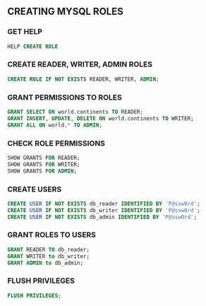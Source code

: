 ## CREATING MYSQL ROLES

### GET HELP
```sql
HELP CREATE ROLE
```

### CREATE READER, WRITER, ADMIN ROLES
```sql
CREATE ROLE IF NOT EXISTS READER, WRITER, ADMIN;
```

### GRANT PERMISSIONS TO ROLES
```sql
GRANT SELECT ON world.continents TO READER;
GRANT INSERT, UPDATE, DELETE ON world.continents TO WRITER;
GRANT ALL ON world.* TO ADMIN;
```

### CHECK ROLE PERMISSIONS
```sql
SHOW GRANTS FOR READER;
SHOW GRANTS FOR WRITER;
SHOW GRANTS FOR ADMIN;
```

### CREATE USERS
```sql
CREATE USER IF NOT EXISTS db_reader IDENTIFIED BY 'P@ssw0rd';
CREATE USER IF NOT EXISTS db_writer IDENTIFIED BY 'P@ssw0rd';
CREATE USER IF NOT EXISTS db_admin IDENTIFIED BY 'P@ssw0rd';
```

### GRANT ROLES TO USERS
```sql
GRANT READER TO db_reader;
GRANT WRITER to db_writer;
GRANT ADMIN to db_admin;
```

### FLUSH PRIVILEGES  
```sql
FLUSH PRIVILEGES;
```
